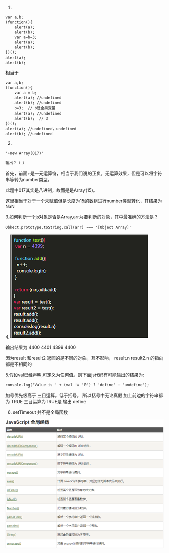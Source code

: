 1.

```
var a,b;
(function(){
    alert(a);
    alert(b);
    var a=b=3;
    alert(a);
    alert(b);
})();
alert(a);
alert(b);
```

相当于

```
var a,b;
(function(){
    var a = b;
    alert(a); //undefined
    alert(b); //undefined
    b=3;  // b是全局变量
    alert(a); //undefined
    alert(b);  // 3
})();
alert(a); //undefined，undefined
alert(b); //undefined
```

2.

`'+new Array(017)'`

`输出？（ ）`

首先，前面+是一元运算符，相当于我们说的正负，无运算效果，但是可以将字符串等转为number类型。

此题中017其实是八进制，故而是是Array\(15\)。

这里相当于对于一个未赋值但是长度为15的数组进行number类型转化，其结果为NaN

3.如何判断一个js对象是否是Array,arr为要判断的对象，其中最准确的方法是？

```
Obkect.prototype.toString.call(arr) === '[Object Array]'
```

4.![](/assets/import.png)

输出结果为 4400 4401 4399 4400

因为result 和result2 返回的是不同的对象，互不影响， result.n result2.n 的指向都是不相同的

5.假设val已经声明,可定义为任何值。则下面js代码有可能输出的结果为:

```
console.log('Value is ' + (val != '0') ? 'define' : 'undefine');
```

加号优先级高于 三目运算。低于括号。 所以括号中无论真假 加上前边的字符串都为 TRUE 三目运算为TRUE是 输出 define

6. setTimeout 并不是全局函数

![](/assets/全局函数.png)























